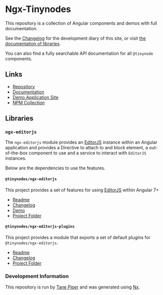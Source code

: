 # Ngx-Tinynodes

This repository is a collection of Angular components and demos with full documentation.

See the [Changelog](./CHANGELOG.md) for the development diary of this site, or visit [the documentation of libraries](additional-documentation/tinynodes-library-docs.html).

You can also find a fully searchable API documentation for all `@tinynode` components.

## Links

- [Repository](https://github.com/tanepiper/ngx-tinynodes)
- [Documentation](https://tanepiper.github.io/ngx-tinynodes/)
- [Demo Application Site](https://tinynodes-ngx.firebaseapp.com/)
- [NPM Collection](https://www.npmjs.com/org/tinynodes)

## Libraries

### `ngx-editorjs`

The `ngx-editorjs` module provides an [EditorJS](https://editorjs.io) instance within an Angular application and provides a Directive to attach to and block element, a out-of-the-box component to use and a service to interact with `EditorJS` instances.

Below are the dependencies to use the features.

#### `@tinynodes/ngx-editorjs`

This project provides a set of features for using [EditorJS](https://editorjs.io) within Angular 7+

- [Readme](https://github.com/tanepiper/ngx-tinynodes/blob/master/libs/ngx-editorjs/README.md)
- [Changelog](https://github.com/tanepiper/ngx-tinynodes/blob/master/libs/ngx-editorjs/CHANGELOG.md)
- [Demo](https://tinynodes-ngx.firebaseapp.com/ngx-editorjs-demo/pages)
- [Project Folder](https://github.com/tanepiper/ngx-tinynodes/tree/master/libs/ngx-editorjs)

#### `@tinynodes/ngx-editorjs-plugins`

This project provides a module that exports a set of default plugins for `@tinynodes/ngx-editorjs`.

- [Readme](https://github.com/tanepiper/ngx-tinynodes/blob/master/libs/ngx-editorjs-plugins/README.md)
- [Changelog](https://github.com/tanepiper/ngx-tinynodes/blob/master/libs/ngx-editorjs-plugins/CHANGELOG.md)
- [Project Folder](https://github.com/tanepiper/ngx-tinynodes/tree/master/libs/ngx-editorjs-plugins)

### Development Information

This repository is run by [Tane Piper](https://tane.dev) and was generated using [Nx](https://nx.dev).
